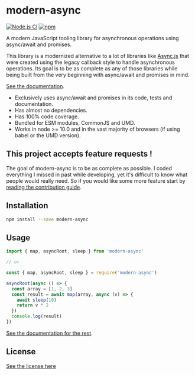 # modern-async

[![Node.js CI](https://github.com/nicolas-van/modern-async/workflows/Node.js%20CI/badge.svg)](https://github.com/nicolas-van/modern-async/actions) [![npm](https://img.shields.io/npm/v/modern-async)](https://www.npmjs.com/package/modern-async)

A modern JavaScript tooling library for asynchronous operations using async/await and promises.

This library is a modernized alternative to a lot of libraries like [Async.js](https://caolan.github.io/async/v3/) that were created using the legacy callback style to handle asynchronous operations. Its goal is to be as complete as any of those libraries while being built from the very beginning with async/await and promises in mind.

[See the documentation](https://nicolas-van.github.io/modern-async).

* Exclusively uses async/await and promises in its code, tests and documentation.
* Has almost no dependencies.
* Has 100% code coverage.
* Bundled for ESM modules, CommonJS and UMD.
* Works in node >= 10.0 and in the vast majority of browsers (if using babel or the UMD version).

## This project accepts feature requests !

The goal of modern-async is to be as complete as possible. I coded everything I missed in past while developing, yet it's difficult to know what people would really need. So if you would like some more feature start by [reading the contribution guide](https://github.com/nicolas-van/modern-async/blob/master/CONTRIBUTING.md).

## Installation

```bash
npm install --save modern-async
```

## Usage

```javascript
import { map, asyncRoot, sleep } from 'modern-async'

// or

const { map, asyncRoot, sleep } = require('modern-async')

asyncRoot(async () => {
  const array = [1, 2, 3]
  const result = await map(array, async (v) => {
    await sleep(10)
    return v * 2
  })
  console.log(result)
})
```

[See the documentation for the rest](https://nicolas-van.github.io/modern-async).

## License

[See the license here](https://github.com/nicolas-van/modern-async/blob/master/LICENSE.md)
